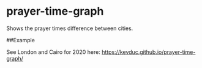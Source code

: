 # prayer-time-graph

Shows the prayer times difference between cities.

##Example

See London and Cairo for 2020 here: https://kevduc.github.io/prayer-time-graph/
